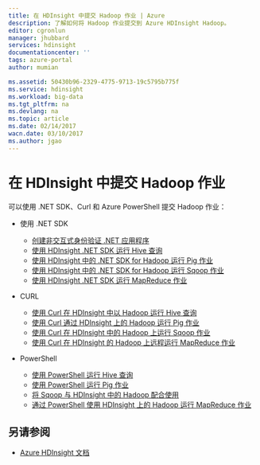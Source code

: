 ```yaml
---
title: 在 HDInsight 中提交 Hadoop 作业 | Azure
description: 了解如何将 Hadoop 作业提交到 Azure HDInsight Hadoop。
editor: cgronlun
manager: jhubbard
services: hdinsight
documentationcenter: ''
tags: azure-portal
author: mumian

ms.assetid: 50430b96-2329-4775-9713-19c5795b775f
ms.service: hdinsight
ms.workload: big-data
ms.tgt_pltfrm: na
ms.devlang: na
ms.topic: article
ms.date: 02/14/2017
wacn.date: 03/10/2017
ms.author: jgao
---
```


# 在 HDInsight 中提交 Hadoop 作业

可以使用 .NET SDK、Curl 和 Azure PowerShell 提交 Hadoop 作业：

- 使用 .NET SDK

    - [创建非交互式身份验证 .NET 应用程序](./hdinsight-create-non-interactive-authentication-dotnet-applications.md)
    - [使用 HDInsight .NET SDK 运行 Hive 查询](./hdinsight-hadoop-use-hive-dotnet-sdk.md)
    - [使用 HDInsight 中的 .NET SDK for Hadoop 运行 Pig 作业](./hdinsight-hadoop-use-pig-dotnet-sdk.md)
    - [使用 HDInsight 中的 .NET SDK for Hadoop 运行 Sqoop 作业](./hdinsight-hadoop-use-sqoop-dotnet-sdk.md)
    - [使用 HDInsight .NET SDK 运行 MapReduce 作业](./hdinsight-hadoop-use-mapreduce-dotnet-sdk.md)

- CURL

    - [使用 Curl 在 HDInsight 中以 Hadoop 运行 Hive 查询](./hdinsight-hadoop-use-hive-curl.md)
    - [使用 Curl 通过 HDInsight 上的 Hadoop 运行 Pig 作业](./hdinsight-hadoop-use-pig-curl.md)
    - [使用 Curl 在 HDInsight 中的 Hadoop 上运行 Sqoop 作业](./hdinsight-hadoop-use-sqoop-curl.md)
    - [使用 Curl 在 HDInsight 的 Hadoop 上远程运行 MapReduce 作业](./hdinsight-hadoop-use-mapreduce-curl.md)

- PowerShell

    - [使用 PowerShell 运行 Hive 查询](./hdinsight-hadoop-use-hive-powershell.md)
    - [使用 PowerShell 运行 Pig 作业](./hdinsight-hadoop-use-pig-powershell.md)
    - [将 Sqoop 与 HDInsight 中的 Hadoop 配合使用](./hdinsight-hadoop-use-sqoop-powershell.md)
    - [通过 PowerShell 使用 HDInsight 上的 Hadoop 运行 MapReduce 作业](./hdinsight-hadoop-use-mapreduce-powershell.md)

## 另请参阅

- [Azure HDInsight 文档](./index.md)

<!---HONumber=Mooncake_0306_2017-->
<!--Update_Description: instead of providing solutions, provide links to solutions-->